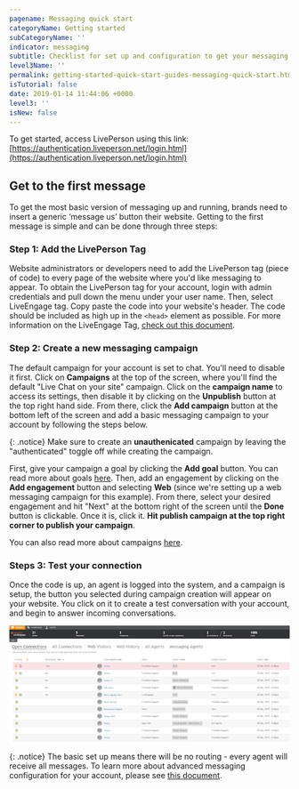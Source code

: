 ```yaml
---
pagename: Messaging quick start
categoryName: Getting started
subCategoryName: ''
indicator: messaging
subtitle: Checklist for set up and configuration to get your messaging program running
level3Name: ''
permalink: getting-started-quick-start-guides-messaging-quick-start.html
isTutorial: false
date: 2019-01-14 11:44:06 +0000
level3: ''
isNew: false
---
```


To get started, access LivePerson using this link: [https://authentication.liveperson.net/login.html](https://authentication.liveperson.net/login.html)

## Get to the first message

To get the most basic version of messaging up and running, brands need to insert a generic ‘message us’ button their website. Getting to the first message is simple and can be done through three steps:

### Step 1: Add the LivePerson Tag

Website administrators or developers need to add the LivePerson tag (piece of code) to every page of the website where you'd like messaging to appear. To obtain the LivePerson tag for your account, login with admin credentials and pull down the menu under your user name. Then, select LiveEngage tag. Copy paste the code into your website's header. The code should be included as high up in the `<head>` element as possible. For more information on the LiveEngage Tag, [check out this document](getting-started-add-the-liveperson-tag-to-your-website.html).

### Step 2: Create a new messaging campaign

The default campaign for your account is set to chat. You'll need to disable it first. Click on **Campaigns** at the top of the screen, where you'll find the default "Live Chat on your site" campaign. Click on the **campaign name** to access its settings, then disable it by clicking on the **Unpublish** button at the top right hand side. From there, click the **Add campaign** button at the bottom left of the screen and add a basic messaging campaign to your account by following the steps below.

{: .notice}
Make sure to create an **unauthenicated** campaign by leaving the "authenticated" toggle off while creating the campaign.

First, give your campaign a goal by clicking the **Add goal** button. You can read more about goals [here](contact-center-management-campaigns-campaign-goals.html). Then, add an engagement by clicking on the **Add engagement** button and selecting **Web** (since we're setting up a web messaging campaign for this example). From there, select your desired engagement and hit "Next" at the bottom right of the screen until the **Done** button is clickable. Once it is, click it. **Hit publish campaign at the top right corner to publish your campaign**.

You can also read more about campaigns [here](/contact-center-management-campaigns-campaigns-overview.html).

### Steps 3: Test your connection

Once the code is up, an agent is logged into the system, and a campaign is setup, the button you selected during campaign creation will appear on your website. You click on it to create a test conversation with your account, and begin to answer incoming conversations.

![](/img/getting-started-with-messaging-1-2.png)

{: .notice}
The basic set up means there will be no routing - every agent will receive all messages. To learn more about advanced messaging configuration for your account, please see [this document](getting-started-getting-started-with-messaging.html).
